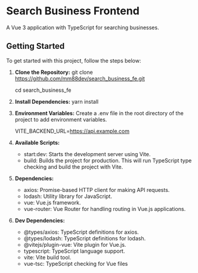# Search Business Frontend

A Vue 3 application with TypeScript for searching businesses.

## Getting Started

To get started with this project, follow the steps below:

1. **Clone the Repository:**
   git clone https://github.com/mm88dev/search_business_fe.git

   cd search_business_fe

2. **Install Dependencies:**
   yarn install

3. **Environment Variables:**
   Create a .env file in the root directory of the project to add environment variables.

   VITE_BACKEND_URL=https://api.example.com

4. **Available Scripts:**

   - start:dev: Starts the development server using Vite.
   - build: Builds the project for production. This will run TypeScript type checking and build the project with Vite.

5. **Dependencies:**

   - axios: Promise-based HTTP client for making API requests.
   - lodash: Utility library for JavaScript.
   - vue: Vue.js framework.
   - vue-router: Vue Router for handling routing in Vue.js applications.

6. **Dev Dependencies:**

   - @types/axios: TypeScript definitions for axios.
   - @types/lodash: TypeScript definitions for lodash.
   - @vitejs/plugin-vue: Vite plugin for Vue.js.
   - typescript: TypeScript language support.
   - vite: Vite build tool.
   - vue-tsc: TypeScript checking for Vue files
